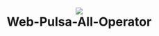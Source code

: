 <h1 align="center">
  <br>
  <a href="https://github.com/sugicode/Web-Pulsa"><img src="https://booth.pximg.net/b745d4a2-a7a0-4826-96e8-55e09ebe32f1/i/1280359/5074b2e0-6e4e-41b0-973e-be0e44bb82cd_base_resized.jpg"></a>
  <br>
   Web-Pulsa-All-Operator
  <br>
</h1>
